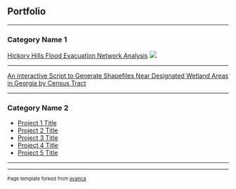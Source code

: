 ## Portfolio

---

### Category Name 1 

[Hickory Hills Flood Evacuation Network Analysis](/sample_page)
<img src="images/Proj1?raw=true"/>

---
[An interactive Script to Generate Shapefiles Near Designated Wetland
Areas in Georgia by Census Tract
](/pdf/zabo0001_report.pdf)


---

### Category Name 2

- [Project 1 Title](http://example.com/)
- [Project 2 Title](http://example.com/)
- [Project 3 Title](http://example.com/)
- [Project 4 Title](http://example.com/)
- [Project 5 Title](http://example.com/)

---




---
<p style="font-size:11px">Page template forked from <a href="https://github.com/evanca/quick-portfolio">evanca</a></p>
<!-- Remove above link if you don't want to attibute -->
